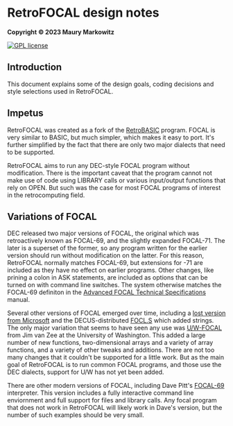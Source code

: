 RetroFOCAL design notes
=======================

**Copyright © 2023 Maury Markowitz**

[![GPL license](http://img.shields.io/badge/license-GPL-brightgreen.svg)](https://opensource.org/licenses/gpl-license)

## Introduction

This document explains some of the design goals, coding decisions and style selections used in RetroFOCAL.

## Impetus

RetroFOCAL was created as a fork of the [RetroBASIC](https://github.com/maurymarkowitz/RetroBASIC) program. FOCAL is very similar to BASIC, but much simpler, which makes it easy to port. It's further simplified by the fact that there are only two major dialects that need to be supported.

RetroFOCAL aims to run any DEC-style FOCAL program without modification. There is the important caveat that the program cannot not make use of code using LIBRARY calls or various input/output functions that rely on OPEN. But such was the case for most FOCAL programs of interest in the retrocomputing field.

## Variations of FOCAL

DEC released two major versions of FOCAL, the original which was retroactively known as FOCAL-69, and the slightly expanded FOCAL-71. The later is a superset of the former, so any program written for the earlier version should run without modification on the latter. For this reason, RetroFOCAL normally matches FOCAL-69, but extensions for -71 are included as they have no effect on earlier programs. Other changes, like prining a colon in ASK statements, are included as options that can be turned on with command line switches. The system otherwise matches the FOCAL-69 definiton in the [Advanced FOCAL Technical Specifications](http://bitsavers.trailing-edge.com/pdf/dec/pdp8/focal/DEC-08-AJBB-DL_Advanced_FOCAL_Technical_Specification_Apr69.pdf) manual.

Several other versions of FOCAL emerged over time, including a [lost version from Microsoft](https://devblogs.microsoft.com/oldnewthing/20200616-00/?p=103869) and the DECUS-distributed [FOCL.S](http://www.bitsavers.org/pdf/dec/decus/focal/FOCAL8-148_FOCL-S.pdf) which added strings. The only major variation that seems to have seen any use was [U/W-FOCAL](https://www.grc.com/pdp-8/docs/FOCAL_Reference_Manual.pdf) from Jim van Zee at the University of Washington. This added a large number of new functions, two-dimensional arrays and a variety of array functions, and a variety of other tweaks and additions. There are not too many changes that it couldn't be supported for a little work. But as the main goal of RetroFOCAL is to run common FOCAL programs, and those use the DEC dialects, support for U/W has not yet been added.

There are other modern versions of FOCAL, including Dave Pitt's [FOCAL-69](https://github.com/AndrewSav/focal-69) interpreter. This version includes a fully interactive command line enviornment and full support for files and library calls. Any focal program that does not work in RetroFOCAL will likely work in Dave's version, but the number of such examples should be very small.
